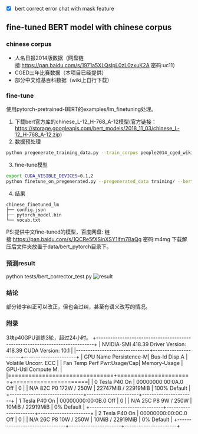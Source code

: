 - [x] bert correct error chat with mask feature

## fine-tuned BERT model with chinese corpus

### chinese corpus

- 人名日报2014版数据（网盘链接:https://pan.baidu.com/s/1971a5XLQsIpL0zL0zxuK2A  密码:uc11）
- CGED三年比赛数据（本项目已经提供）
- 部分中文维基百科数据（wiki上自行下载）

### fine-tune
使用pytorch-pretrained-BERT的examples/lm_finetuning处理。
1. 下载bert官方库的chinese_L-12_H-768_A-12模型(官方链接：https://storage.googleapis.com/bert_models/2018_11_03/chinese_L-12_H-768_A-12.zip)
2. 数据预处理
```bash
python pregenerate_training_data.py --train_corpus people2014_cged_wiki.txt --bert_model chinese_L-12_H-768_A-12/vocab.txt --do_lower_case --output_dir training/ --epochs_to_generate 3 --max_seq_len 256
```
3. fine-tune模型
```bash
export CUDA_VISIBLE_DEVICES=0,1,2
python finetune_on_pregenerated.py --pregenerated_data training/ --bert_model chinese_L-12_H-768_A-12 --do_lower_case --output_dir chinese_finetuned_lm/
```
4. 结果
```
chinese_finetuned_lm
├── config.json
├── pytorch_model.bin
└── vocab.txt
```

PS:提供中文fine-tuned的模型，百度网盘: 链接:https://pan.baidu.com/s/1QCRe5fXSinXSY1lfm7BaQg  密码:m4mg
下载解压后文件夹放置于data/bert_pytorch目录下。

### 预测result
python tests/bert_corrector_test.py
![result](https://github.com/shibing624/pycorrector/blob/master/pycorrector/data/git_image/bert_finetuned_ch_result.png)

### 结论
部分错字纠正可以改正，但也会过纠，甚至有语义改写的情况。

### 附录
3块p40GPU训练3轮，超过24小时。
+-----------------------------------------------------------------------------+
| NVIDIA-SMI 418.39       Driver Version: 418.39       CUDA Version: 10.1     |
|-------------------------------+----------------------+----------------------+
| GPU  Name        Persistence-M| Bus-Id        Disp.A | Volatile Uncorr. ECC |
| Fan  Temp  Perf  Pwr:Usage/Cap|         Memory-Usage | GPU-Util  Compute M. |
|===============================+======================+======================|
|   0  Tesla P40           On   | 00000000:00:0A.0 Off |                    0 |
| N/A   82C    P0   172W / 250W |  22747MiB / 22919MiB |    100%      Default |
+-------------------------------+----------------------+----------------------+
|   1  Tesla P40           On   | 00000000:00:0B.0 Off |                    0 |
| N/A   25C    P8     9W / 250W |     10MiB / 22919MiB |      0%      Default |
+-------------------------------+----------------------+----------------------+
|   2  Tesla P40           On   | 00000000:00:0C.0 Off |                    0 |
| N/A   26C    P8    10W / 250W |     10MiB / 22919MiB |      0%      Default |
+-------------------------------+----------------------+----------------------+

